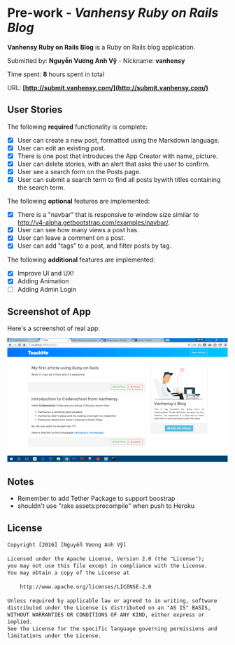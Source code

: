 # Pre-work - *Vanhensy Ruby on Rails Blog*


**Vanhensy Ruby on Rails Blog** is a Ruby on Rails blog application.

Submitted by: **Nguyễn Vương Anh Vỹ** - Nickname: **vanhensy**

Time spent: **8** hours spent in total

URL: **[http://submit.vanhensy.com/](http://submit.vanhensy.com/)**

## User Stories

The following **required** functionality is complete:

* [x] User can create a new post, formatted using the Markdown language.
* [x] User can edit an existing post.
* [x] There is one post that introduces the App Creator with name, picture.
* [x] User can delete stories, with an alert that asks the user to confirm.
* [x] User see a search form on the Posts page.
* [x] User can submit a search term to find all posts bywith titles containing the search term.

The following **optional** features are implemented:
* [x] There is a "navbar" that is responsive to window size similar to http://v4-alpha.getbootstrap.com/examples/navbar/. 
* [x] User can see how many views a post has. 
* [x] User can leave a comment on a post.
* [x] User can add "tags" to a post, and filter posts by tag. 

The following **additional** features are implemented:

- [x] Improve UI and UX!
- [x] Adding Animation 
- [ ] Adding Admin Login

## Screenshot of App

Here's a screenshot of real app:



![Image Screenshot](/app/assets/images/first-ruby-app.PNG)


## Notes

- Remember to add Tether Package to support boostrap
- shouldn't use "rake assets:precompile" when push to Heroku

## License

    Copyright [2016] [Nguyễn Vương Anh Vỹ]

    Licensed under the Apache License, Version 2.0 (the "License");
    you may not use this file except in compliance with the License.
    You may obtain a copy of the License at

        http://www.apache.org/licenses/LICENSE-2.0

    Unless required by applicable law or agreed to in writing, software
    distributed under the License is distributed on an "AS IS" BASIS,
    WITHOUT WARRANTIES OR CONDITIONS OF ANY KIND, either express or implied.
    See the License for the specific language governing permissions and
    limitations under the License.
